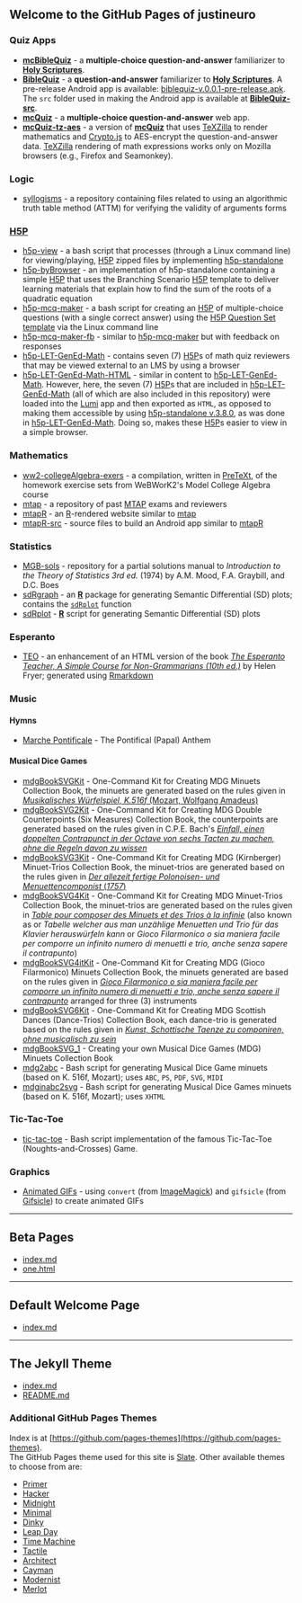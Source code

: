 ## Welcome to the GitHub Pages of justineuro

### Quiz Apps
- [**mcBibleQuiz**](https://justineuro.github.io/mcBibleQuiz) - a **multiple-choice question-and-answer** familiarizer to [**Holy Scriptures**](https://en.wikipedia.org/wiki/Bible). 
- [**BibleQuiz**](https://justineuro.github.io/BibleQuiz) - a **question-and-answer** familiarizer to [**Holy Scriptures**](https://en.wikipedia.org/wiki/Bible).  A pre-release Android app is available: [biblequiz-v.0.0.1-pre-release.apk](https://github.com/justineuro/BibleQuiz/releases/download/pre-release-v.0.0.1/biblequiz-v.0.0.1-pre-release.apk).  The `src` folder used in making the Android app is available at [**BibleQuiz-src**](https://justineuro.github.io/BibleQuiz-src).
- [**mcQuiz**](https://justineuro.github.io/mcQuiz) - a **multiple-choice question-and-answer** web app.  
-  [**mcQuiz-tz-aes**](https://justineuro.github.io/mcQuiz-tz-aes) - a version of [**mcQuiz**](https://justineuro.github.io/mcQuiz) that uses [TeXZilla](https://github.com/fred-wang/TeXZilla) to render mathematics and [Crypto.js](https://code.google.com/p/crypto-js) to AES-encrypt the question-and-answer data. [TeXZilla](https://github.com/fred-wang/TeXZilla) rendering of math expressions works only on Mozilla browsers (e.g., Firefox and Seamonkey). 

### Logic
- [syllogisms](https://github.com/justineuro/syllogisms) - a repository containing files related to using an algorithmic truth table method (ATTM) for verifying the validity of arguments forms  

### [H5P](https://h5p.org/)
- [h5p-view](https://github.com/justineuro/h5p-view) - a bash script that
processes (through a Linux command line) for viewing/playing, [H5P](https://h5p.org/) zipped files by
implementing [h5p-standalone](https://github.com/tunapanda/h5p-standalone)
- [h5p-byBrowser](https://github.com/justineuro/h5p-byBrowser) - an
implementation of h5p-standalone containing a simple [H5P](https://h5p.org/) that uses the Branching Scenario
[H5P](https://h5p.org/) template to deliver learning materials that explain how to find the sum of the roots of a
quadratic equation
- [h5p-mcq-maker](https://github.com/justineuro/h5p-mcq-maker) - a
bash script for creating an [H5P](https://h5p.org/) of multiple-choice questions (with a single correct answer)
using the [H5P Question Set template](https://h5p.org/question-set) via the Linux command line
- [h5p-mcq-maker-fb](https://github.com/justineuro/h5p-mcq-maker-fb) - similar to [h5p-mcq-maker](https://github.com/justineuro/h5p-mcq-maker) but with feedback on responses
- [h5p-LET-GenEd-Math](https://github.com/justineuro/h5p-LET-GenEd-Math) - contains seven (7) [H5P](https://h5p.org/)s of math quiz reviewers that may be viewed external to
an LMS by using a browser
- [h5p-LET-GenEd-Math-HTML](https://github.com/justineuro/h5p-LET-GenEd-Math-HTML) - similar in content to [h5p-LET-GenEd-Math](https://github.com/justineuro/h5p-LET-GenEd-Math).  However, here, the seven (7) [H5P](https://h5p.org)s that are included in [h5p-LET-GenEd-Math](https://github.com/justineuro/h5p-LET-GenEd-Math)  (all of which are also included in this repository) were loaded into the [Lumi](https://app.lumi.education/) app and then exported as `HTML`, as opposed to making them accessible by using [h5p-standalone v.3.8.0](https://github.com/tunapanda/h5p-standalone), as was done in [h5p-LET-GenEd-Math](https://github.com/justineuro/h5p-LET-GenEd-Math). Doing so, makes these [H5P](https://h5p.org)s easier to view in a simple browser.

### Mathematics
- [ww2-collegeAlgebra-exers](https://github.com/justineuroPT/ww2-collegeAlgebra-exers) - a compilation, written in [PreTeXt](https://pretextbook.org/), of the homework exercise sets from
WeBWorK2's Model College Algebra course 
- [mtap](https://justineuro.github.io/mtap/) - a repository of past [MTAP](https://justineuro.github.io/mtap/) exams and reviewers
- [mtapR](https://justineuro.github.io/mtapR/) - an [R](https://cran.r-project.org/)-rendered website similar to [mtap](https://justineuro.github.io/mtap/)
- [mtapR-src](https://justineuro.github.io/mtapR-src/) - source files to build an Android app similar to [mtapR](https://justineuro.github.io/mtapR/)

### Statistics
- [MGB-sols](https://justineuro.github.io/MGB-sols/) - repository for a partial solutions manual to _Introduction to the Theory of Statistics 3rd ed._ (1974) by A.M. Mood, F.A. Graybill, and D.C. Boes 
- [sdRgraph](https://justineuro.github.io/sdRgraph/) - an [**R**](https://cran.r-project.org/) package for generating Semantic Differential (SD) plots; contains the [`sdRplot`](https://justineuro.github.io/sdRplot/) function
- [sdRplot](https://justineuro.github.io/sdRplot/) - [**R**](https://cran.r-project.org/) script for generating Semantic Differential (SD) plots  

### Esperanto
- [TEO](https://justineuro.github.io/TEO/docs/) - an enhancement of an HTML version of the book [_The Esperanto Teacher, A Simple Course for Non-Grammarians (10th ed.)_](https://www.gutenberg.org/files/8177/8177-h/8177-h.htm) by Helen Fryer; generated using [Rmarkdown](http://rmarkdown.rstudio.com)

### Music

#### Hymns
- [Marche Pontificale](https://justineuro.github.io/MP) - The Pontifical (Papal) Anthem

#### Musical Dice Games
- [mdgBookSVGKit](https://justineuro.github.io/mdgBookSVGKit) - One-Command Kit for Creating MDG Minuets Collection Book, the minuets are generated based on the rules given in  [*Musikalisches Würfelspiel, K.516f* (Mozart, Wolfgang Amadeus)](http://imslp.org/wiki/Musikalisches_W%C3%BCrfelspiel,_K.516f_(Mozart,_Wolfgang_Amadeus))
- [mdgBookSVG2Kit](https://justineuro.github.io/mdgBookSVG2Kit) - One-Command Kit for Creating MDG Double Counterpoints (Six Measures) Collection Book, the counterpoints are generated based on the rules given in C.P.E. Bach's [*Einfall, einen doppelten Contrapunct in der Octave von sechs Tacten zu machen, ohne die Regeln davon zu wissen*](https://www.jstor.org/stable/843301)
- [mdgBookSVG3Kit](https://justineuro.github.io/mdgBookSVG3Kit) - One-Command Kit for Creating MDG (Kirnberger) Minuet-Trios Collection Book, the minuet-trios are generated based on the rules given in [*Der allezeit fertige Polonoisen- und Menuettencomponist* (*1757*)](https://imslp.org/wiki/Der_allezeit_fertige_Polonoisen-_und_Menuettencomponist_(Kirnberger%2C_Johann_Philipp)) 
- [mdgBookSVG4Kit](https://justineuro.github.io/mdgBookSVG4Kit) - One-Command Kit for Creating MDG Minuet-Trios Collection Book, the minuet-trios are generated based on the rules given in [*Table pour composer des Minuets et des Trios &agrave; la infinie*](http://imslp.org/wiki/Table_pour_composer_des_Minuets_et_des_Trios_%C3%A0_la_infinie_(Stadler,_Maximilian)) (also known as or *Tabelle welcher aus man unzählige Menuetten und Trio für das Klavier herauswürfeln kann* or *Gioco Filarmonico o sia maniera facile per comporre un infinito numero di menuetti e trio, anche senza sapere il contrapunto*) 
- [mdgBookSVG4itKit](https://justineuro.github.io/mdgBookSVG4itKit) - One-Command Kit for Creating MDG (Gioco Filarmonico) Minuets Collection Book, the minuets generated are based on the rules given in [*Gioco Filarmonico o sia maniera facile per comporre un infinito numero di menuetti e trio, anche senza sapere il contrapunto*](http://imslp.org/wiki/Table_pour_composer_des_Minuets_et_des_Trios_%C3%A0_la_infinie_(Stadler,_Maximilian)) arranged for three (3) instruments
- [mdgBookSVG6Kit](https://justineuro.github.io/mdgBookSVG6Kit) - One-Command Kit for Creating MDG Scottish Dances (Dance-Trios) Collection Book, each dance-trio is generated based on the rules given in [*Kunst, Schottische Taenze zu componiren, ohne musicalisch zu sein*](https://imslp.org/wiki/Kunst%2C_Schottische_Taenze_zu_componiren%2C_ohne_musicalisch_zu_sein_(Gerlach%2C_Gustav))
- [mdgBookSVG_1](https://justineuro.github.io/mdgBookSVG_1) - Creating your own Musical Dice Games (MDG) Minuets Collection Book 
- [mdg2abc](https://justineuro.github.io/mdg2abc/) -  Bash script for generating Musical Dice Game minuets (based on K. 516f, Mozart); uses `ABC`, `PS`, `PDF`, `SVG`, `MIDI` 
- [mdginabc2svg](https://justineuro.github.io/mdginabc2svg/) - Bash script for generating Musical Dice Games minuets (based on K. 516f, Mozart); uses `XHTML` 

### Tic-Tac-Toe
- [tic-tac-toe](https://justineuro.github.io/tic-tac-toe/) - Bash script implementation of the famous Tic-Tac-Toe (Noughts-and-Crosses) Game.

### Graphics
- [Animated GIFs](https://justineuro.github.io/animatedGIFs) - using `convert` (from [ImageMagick](https://www.imagemagick.org/)) and `gifsicle` (from [Gifsicle](https://www.lcdf.org/gifsicle/)) to create animated GIFs 

* * *

## Beta Pages
- [index.md](./zTestFiles/folder1/index.md)
- [one.html](./zTestFiles/folder1/one.html)

* * *

## Default Welcome Page
- [index.md](./index-def.md)

* * *

## The Jekyll Theme
- [index.md](./pages-theme-slate/index.md)
- [README.md](./pages-theme-slate/README/README.md)

### Additional GitHub Pages Themes
Index is at [https://github.com/pages-themes](https://github.com/pages-themes).  
The GitHub Pages theme used for this site is [Slate](https://pages-themes.github.io/slate/).
Other available themes to choose from are:  
- [Primer](https://pages-themes.github.io/primer/)
- [Hacker](https://pages-themes.github.io/hacker/)
- [Midnight](https://pages-themes.github.io/midnight/)
- [Minimal](https://pages-themes.github.io/minimal/)
- [Dinky](https://pages-themes.github.io/dinky/)
- [Leap Day](https://pages-themes.github.io/leap-day/)
- [Time Machine](https://pages-themes.github.io/time-machine/)
- [Tactile](https://pages-themes.github.io/tactile/)
- [Architect](https://pages-themes.github.io/architect/)
- [Cayman](https://pages-themes.github.io/cayman/)
- [Modernist](https://pages-themes.github.io/modernist/)
- [Merlot](https://pages-themes.github.io/merlot/)


